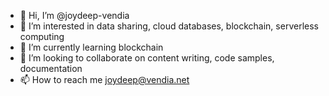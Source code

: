 - 👋 Hi, I’m @joydeep-vendia
- 👀 I’m interested in data sharing, cloud databases, blockchain, serverless computing
- 🌱 I’m currently learning blockchain
- 💞️ I’m looking to collaborate on content writing, code samples, documentation
- 📫 How to reach me joydeep@vendia.net

<!---
joydeep-vendia/joydeep-vendia is a ✨ special ✨ repository because its `README.md` (this file) appears on your GitHub profile.
You can click the Preview link to take a look at your changes.
--->
